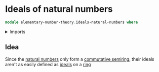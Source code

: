 # Ideals of natural numbers

```agda
module elementary-number-theory.ideals-natural-numbers where
```

<details><summary>Imports</summary>

```agda

```

</details>

## Idea

Since the [natural numbers](elementary-number-theory.natural-numbers.md) only form a [commutative semiring](elementary-number-theory.commutative-semiring-of-natural-numbers.md), their ideals aren't as easily defined as [ideals](ring-theory.ideals-rings.md) on a [ring](ring-theory.rings.md)
